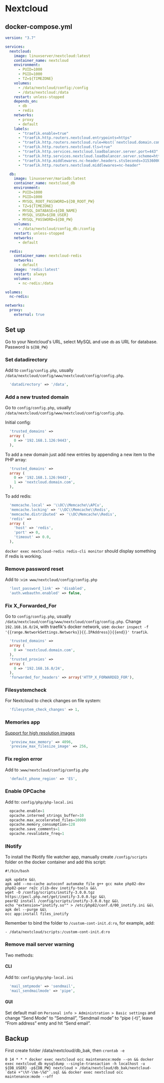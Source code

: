 # Nextcloud

## docker-compose.yml

```yml
version: "3.7"

services:
  nextcloud:
    image: linuxserver/nextcloud:latest
    container_name: nextcloud
    environment:
      - PUID=1000
      - PGID=1000
      - TZ=${TIMEZONE}
    volumes:
      - /data/nextcloud/config:/config
      - /data/nextcloud:/data
    restart: unless-stopped
    depends_on:
      - db
      - redis
    networks:
      - proxy
      - default
    labels:
      - "traefik.enable=true"
      - "traefik.http.routers.nextcloud.entrypoints=https"
      - "traefik.http.routers.nextcloud.rule=Host(`nextcloud.domain.com`)"
      - "traefik.http.routers.nextcloud.tls=true"
      - "traefik.http.services.nextcloud.loadbalancer.server.port=443"
      - "traefik.http.services.nextcloud.loadbalancer.server.scheme=https"
      - "traefik.http.middlewares.nc-header.headers.stsSeconds=31536000"
      - "traefik.http.routers.nextcloud.middlewares=nc-header"

  db:
    image: linuxserver/mariadb:latest
    container_name: nextcloud_db
    environment:
      - PUID=1000
      - PGID=1000
      - MYSQL_ROOT_PASSWORD=${DB_ROOT_PW}
      - TZ=${TIMEZONE}
      - MYSQL_DATABASE=${DB_NAME}
      - MYSQL_USER=${DB_USER}
      - MYSQL_PASSWORD=${DB_PW}
    volumes:
      - /data/nextcloud/config_db:/config
    restart: unless-stopped
    networks:
      - default

  redis:
    container_name: nextcloud-redis
    networks:
      - default
    image: 'redis:latest'
    restart: always
    volumes:
      - nc-redis:/data

volumes:
  nc-redis:

networks:
  proxy:
    external: true
```

## Set up

Go to your Nextcloud's URL, select MySQL and use `db` as URL for database. Password is `${DB_PW}`

### Set datadirectory

Add to `config/config.php`, usually `/data/nextcloud/config/www/nextcloud/config/config.php`.

```php
  'datadirectory' => '/data',
```

### Add a new trusted domain

Go to `config/config.php`, usually `/data/nextcloud/config/www/nextcloud/config/config.php`.

Initial config:

```php
  'trusted_domains' =>
  array (
    0 => '192.168.1.126:9443',
  ),
```

To add a new domain just add new entries by appending a new item to the PHP array:

```php
  'trusted_domains' =>
  array (
    0 => '192.168.1.126:9443',
    1 => 'nextcloud.domain.com',
  ),
```

To add redis:

```php
  'memcache.local' => '\\OC\\Memcache\\APCu',
  'memcache.locking' => '\\OC\\Memcache\\Redis',
  'memcache.distributed' => '\\OC\Memcache\\Redis',
  'redis' =>
  array (
    'host' => 'redis',
    'port' => 0,
    'timeout' => 0.0,
  ),
```

`docker exec nextcloud-redis redis-cli monitor` should display something if redis is working.

### Remove password reset

Add to :`vim www/nextcloud/config/config.php`

```php
  'lost_password_link' => 'disabled',
  'auth.webauthn.enabled' => false, 
```

### Fix X_Forwarded_For

Go to `config/config.php`, usually `/data/nextcloud/config/www/nextcloud/config/config.php`.
Change `192.168.16.0/24`, with traefik's docker network, use: `docker inspect -f '{{range.NetworkSettings.Networks}}{{.IPAddress}}{{end}}' traefik`.

```php
  'trusted_domains' =>
  array (
    0 => 'nextcloud.domain.com',
  ),
  'trusted_proxies' =>
  array (
    0 => '192.168.16.0/24',
  ),
  'forwarded_for_headers' => array('HTTP_X_FORWARDED_FOR'),
```

### Filesystemcheck

For Nextcloud to check changes on file system:

```php
  'filesystem_check_changes' => 1,
```

### Memories app

[Support for high resolution images](https://github.com/pulsejet/memories/wiki/Configuration#imagevideo-support)

```php
  'preview_max_memory' => 4096,
  'preview_max_filesize_image' => 256,
```

### Fix region error

Add to :`www/nextcloud/config/config.php`

```php
  'default_phone_region' => 'ES',
```

### Enable OPCache

Add to: `config/php/php-local.ini`

```php
  opcache.enable=1
  opcache.interned_strings_buffer=10
  opcache.max_accelerated_files=10000
  opcache.memory_consumption=128
  opcache.save_comments=1
  opcache.revalidate_freq=1
```

### INotify

To install the INotify file watcher app, manually create `/config/scripts` folder on the docker container and add this script:

```
#!/bin/bash

apk update &&\
apk add --no-cache autoconf automake file g++ gcc make php82-dev php82-pear re2c zlib-dev inotify-tools &&\
wget -O /config/scripts/inotify-3.0.0.tgz https://pecl.php.net/get/inotify-3.0.0.tgz &&\
pear82 install /config/scripts/inotify-3.0.0.tgz &&\
echo "extension="inotify.so"" > /etc/php82/conf.d/00_inotify.ini &&\
apk del --purge &&\
occ app:install files_inotify
```

Remember to bind the folder to `/custom-cont-init.d:ro`, for example, add:
```
- /data/nextcloud/scripts:/custom-cont-init.d:ro
```

### Remove mail server warning

Two methods:

#### CLI

Add to: `config/php/php-local.ini`

```php
  'mail_smtpmode' => 'sendmail',
  'mail_sendmailmode' => 'pipe',
```

#### GUI

Set default mail on `Personal info > Administration > Basic settings` and change “Send Mode” to “Sendmail”, “Sendmail mode” to “pipe (-t)”, leave “From address” emty and hit “Send email”.

## Backup

First create folder /data/nextcloud/db_bak, then `crontab -e`

```
0 14 * * * docker exec nextcloud occ maintenance:mode --on && docker exec nextcloud_db mysqldump --single-transaction -h localhost -u ${DB_USER} -p${DB_PW} nextcloud > /data/nextcloud/db_bak/nextcloud-`date +"\%Y-\%m-\%d"`.sql && docker exec nextcloud occ maintenance:mode --off
```
